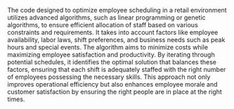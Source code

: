 The code designed to optimize employee scheduling in a retail environment utilizes advanced algorithms, such as linear programming or genetic algorithms, to ensure efficient allocation of staff based on various constraints and requirements. It takes into account factors like employee availability, labor laws, shift preferences, and business needs such as peak hours and special events. The algorithm aims to minimize costs while maximizing employee satisfaction and productivity. By iterating through potential schedules, it identifies the optimal solution that balances these factors, ensuring that each shift is adequately staffed with the right number of employees possessing the necessary skills. This approach not only improves operational efficiency but also enhances employee morale and customer satisfaction by ensuring the right people are in place at the right times.
